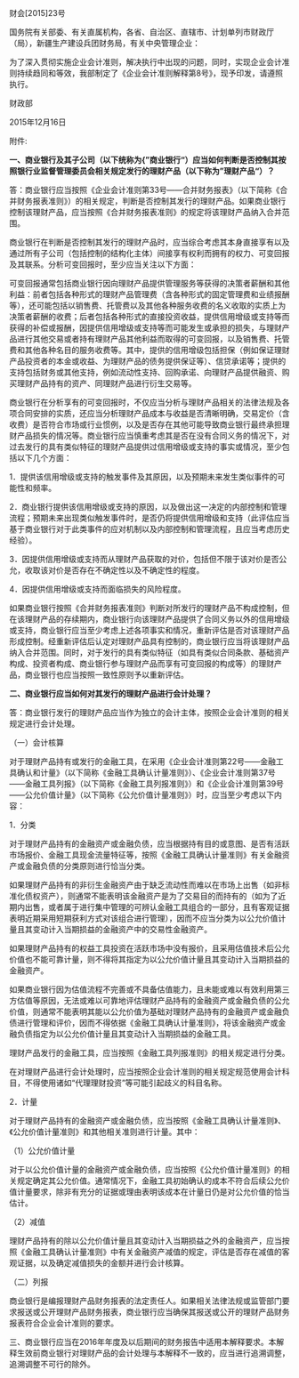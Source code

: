 财会[2015]23号

国务院有关部委、有关直属机构，各省、自治区、直辖市、计划单列市财政厅（局），新疆生产建设兵团财务局，有关中央管理企业：

 为了深入贯彻实施企业会计准则，解决执行中出现的问题，同时，实现企业会计准则持续趋同和等效，我部制定了《企业会计准则解释第8号》，现予印发，请遵照执行。

  财政部

  2015年12月16日

附件:


 **一、商业银行及其子公司（以下统称为{”商业银行“）应当如何判断是否控制其按照银行业监督管理委员会相关规定发行的理财产品（以下称为”理财产品“）？**

 答：商业银行应当按照《企业会计准则第33号——合并财务报表》（以下简称《合并财务报表准则》）的相关规定，判断是否控制其发行的理财产品。如果商业银行控制该理财产品，应当按照《合并财务报表准则》的规定将该理财产品纳入合并范围。

 商业银行在判断是否控制其发行的理财产品时，应当综合考虑其本身直接享有以及通过所有子公司（包括控制的结构化主体）间接享有权利而拥有的权力、可变回报及其联系。分析可变回报时，至少应当关注以下方面：

 可变回报通常包括商业银行因向理财产品提供管理服务等获得的决策者薪酬和其他利益：前者包括各种形式的理财产品管理费（含各种形式的固定管理费和业绩报酬等），还可能包括以销售费、托管费以及其他各种服务收费的名义收取的实质上为决策者薪酬的收费；后者包括各种形式的直接投资收益，提供信用增级或支持等而获得的补偿或报酬，因提供信用增级或支持等而可能发生或承担的损失，与理财产品进行其他交易或者持有理财产品其他利益而取得的可变回报，以及销售费、托管费和其他各种名目的服务收费等。其中，提供的信用增级包括担保（例如保证理财产品投资者的本金或收益、为理财产品的债务提供保证等）、信贷承诺等；提供的支持包括财务或其他支持，例如流动性支持、回购承诺、向理财产品提供融资、购买理财产品持有的资产、同理财产品进行衍生交易等。

 商业银行在分析享有的可变回报时，不仅应当分析与理财产品相关的法律法规及各项合同安排的实质，还应当分析理财产品成本与收益是否清晰明确，交易定价（含收费）是否符合市场或行业惯例，以及是否存在其他可能导致商业银行最终承担理财产品损失的情况等。商业银行应当慎重考虑其是否在没有合同义务的情况下，对过去发行的具有类似特征的理财产品提供过信用增级或支持的事实或情况，至少包括以下几个方面：

 1．提供该信用增级或支持的触发事件及其原因，以及预期未来发生类似事件的可能性和频率。

 2．商业银行提供该信用增级或支持的原因，以及做出这一决定的内部控制和管理流程；预期未来出现类似触发事件时，是否仍将提供信用增级和支持（此评估应当基于商业银行对于此类事件的应对机制以及内部控制和管理流程，且应当考虑历史经验）。

 3．因提供信用增级或支持而从理财产品获取的对价，包括但不限于该对价是否公允，收取该对价是否存在不确定性以及不确定性的程度。

 4．因提供信用增级或支持而面临损失的风险程度。

 如果商业银行按照《合并财务报表准则》判断对所发行的理财产品不构成控制，但在该理财产品的存续期内，商业银行向该理财产品提供了合同义务以外的信用增级或支持，商业银行应当至少考虑上述各项事实和情况，重新评估是否对该理财产品形成控制。经重新评估后认定对理财产品具有控制的，商业银行应当将该理财产品纳入合并范围。同时，对于发行的具有类似特征（如具有类似合同条款、基础资产构成、投资者构成、商业银行参与理财产品而享有可变回报的构成等）的理财产品，商业银行也应当按照一致性原则予以重新评估。

 **二、商业银行应当如何对其发行的理财产品进行会计处理？**

 答：商业银行发行的理财产品应当作为独立的会计主体，按照企业会计准则的相关规定进行会计处理。

 （一）会计核算

 对于理财产品持有或发行的金融工具，在采用《企业会计准则第22号——金融工具确认和计量》（以下简称《金融工具确认计量准则》）、《企业会计准则第37号——金融工具列报》（以下简称《金融工具列报准则》）和《企业会计准则第39号——公允价值计量》（以下简称《公允价值计量准则》）时，应当至少考虑以下内容：

 1．分类

 对于理财产品持有的金融资产或金融负债，应当根据持有目的或意图、是否有活跃市场报价、金融工具现金流量特征等，按照《金融工具确认计量准则》有关金融资产或金融负债的分类原则进行恰当分类。

 如果理财产品持有的非衍生金融资产由于缺乏流动性而难以在市场上出售（如非标准化债权资产），则通常不能表明该金融资产是为了交易目的而持有的（如为了近期内出售，或者属于进行集中管理的可辨认金融工具组合的一部分，且有客观证据表明近期采用短期获利方式对该组合进行管理），因而不应当分类为以公允价值计量且其变动计入当期损益的金融资产中的交易性金融资产。

 如果理财产品持有的权益工具投资在活跃市场中没有报价，且采用估值技术后公允价值也不能可靠计量，则不得将其指定为以公允价值计量且其变动计入当期损益的金融资产。

 如果商业银行因为估值流程不完善或不具备估值能力，且未能或难以有效利用第三方估值等原因，无法或难以可靠地评估理财产品持有的金融资产或金融负债的公允价值，则通常不能表明其能以公允价值为基础对理财产品持有的金融资产或金融负债进行管理和评价，因而不得依据《金融工具确认计量准则》，将该金融资产或金融负债指定为以公允价值计量且其变动计入当期损益的金融工具。

 理财产品发行的金融工具，应当按照《金融工具列报准则》的相关规定进行分类。

 在对理财产品进行会计处理时，应当按照企业会计准则的相关规定规范使用会计科目，不得使用诸如“代理理财投资”等可能引起歧义的科目名称。

 2．计量

 对于理财产品持有的金融资产或金融负债，应当按照《金融工具确认计量准则》、《公允价值计量准则》和其他相关准则进行计量。其中：

 （1）公允价值计量

 对于以公允价值计量的金融资产或金融负债，应当按照《公允价值计量准则》的相关规定确定其公允价值。通常情况下，金融工具初始确认的成本不符合后续公允价值计量要求，除非有充分的证据或理由表明该成本在计量日仍是对公允价值的恰当估计。

 （2）减值

 理财产品持有的除以公允价值计量且其变动计入当期损益之外的金融资产，应当按照《金融工具确认计量准则》中有关金融资产减值的规定，评估是否存在减值的客观证据，以及确定减值损失的金额并进行会计核算。

 （二）列报

 商业银行是编报理财产品财务报表的法定责任人。如果相关法律法规或监管部门要求报送或公开理财产品财务报表，商业银行应当确保其报送或公开的理财产品财务报表符合企业会计准则的要求。

 三、商业银行应当在2016年年度及以后期间的财务报告中适用本解释要求。本解释生效前商业银行对理财产品的会计处理与本解释不一致的，应当进行追溯调整，追溯调整不可行的除外。